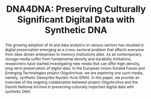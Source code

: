 ---
abstract: 'The growing adoption of AI and data analytics in various sectors has resulted
  in digital preservation emerging as a cross-sectoral problem that affects everyone
  from data-driven enterprises to memory institutions alike. As all contemporary storage
  media suffer from fundamental density and durability limitations, researchers

  have started investigating new media that can offer high-density, long-term preservation
  of digital data. In the European Union-funded Future and Emerging Technologies project
  OligoArchive, we are exploring one such media, namely, synthetic Deoxyribo Nucleic
  Acid (DNA). In this paper, we provide an overview of the ongoing collaboration between
  project OligoArchive and the Danish National Archive in preserving culturally important
  digital data with synthetic DNA.

  '
creators:
- Marinelli, Eugenio
- Ghabach, Eddy
- Bolbroe, Thomas
- Sella, Omer
- Heinis, Thomas
- Appuswamy, Raja
date: null
document_url: https://services.phaidra.univie.ac.at/api/object/o:1424930/download
grand_parent: iPRES
institutions:
- EURECOM
- Rigsarkivet
- Imperial College London
keywords:
- dna storage
- long-term storage
- preservation
- siard-dk
landing_page_url: https://phaidra.univie.ac.at/o:1424930
language: eng
layout: publication
license: CC BY 4.0 International
notes_url: null
parent: iPRES 2021
publication_type: paper
size: 568326
slides_url: null
source_name: iPRES
stream_url: null
title: 'DNA4DNA: Preserving Culturally Significant Digital Data with Synthetic DNA'
year: 2021
---